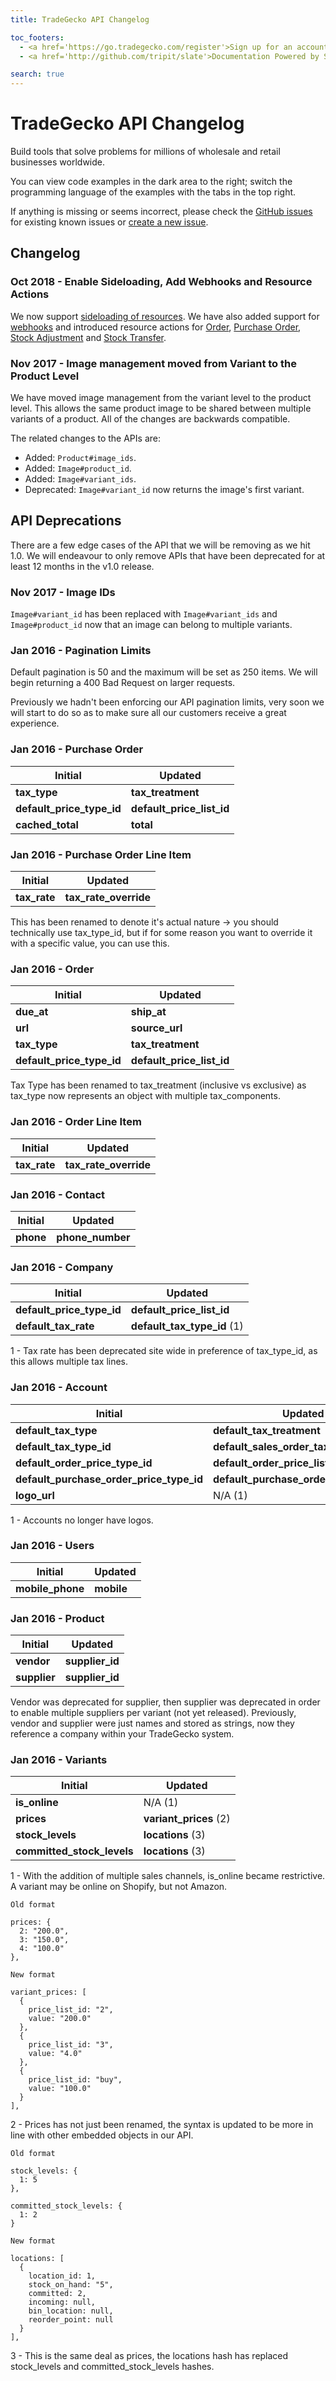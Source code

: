 ```yaml
---
title: TradeGecko API Changelog

toc_footers:
  - <a href='https://go.tradegecko.com/register'>Sign up for an account</a>
  - <a href='http://github.com/tripit/slate'>Documentation Powered by Slate</a>

search: true
---
```


# TradeGecko API Changelog

Build tools that solve problems for millions of wholesale and retail businesses worldwide.

You can view code examples in the dark area to the right; switch the programming language of the examples with the tabs in the top right.

If anything is missing or seems incorrect, please check the [GitHub issues](https://github.com/tradegecko/smaug/issues)
for existing known issues or [create a new issue](https://github.com/tradegecko/smaug/issues/new).

## Changelog

### Oct 2018 - Enable Sideloading, Add Webhooks and Resource Actions
We now support [sideloading of resources](https://developer.tradegecko.com/#sideloading-resources).
We have also added support for [webhooks](https://developer.tradegecko.com/#webhook)
and introduced resource actions for [Order](https://developer.tradegecko.com/#order-actions), [Purchase Order](https://developer.tradegecko.com/#purchase-order-actions), [Stock Adjustment](https://developer.tradegecko.com/#stock-adjustment-actions) and [Stock Transfer](https://developer.tradegecko.com/#stock-transfer-actions).

### Nov 2017 - Image management moved from Variant to the Product Level
We have moved image management from the variant level to the product level.
This allows the same product image to be shared between multiple variants of a product.
All of the changes are backwards compatible.

The related changes to the APIs are:

- Added: `Product#image_ids`.  
- Added: `Image#product_id`.  
- Added: `Image#variant_ids`.  
- Deprecated: `Image#variant_id` now returns the image's first variant.  



## API Deprecations

There are a few edge cases of the API that we will be removing as we hit 1.0.
We will endeavour to only remove APIs that have been deprecated for at least 12 months in the v1.0 release.

### Nov 2017 - Image IDs
`Image#variant_id` has been replaced with `Image#variant_ids` and `Image#product_id` now that an image can belong to multiple variants.

### Jan 2016 - Pagination Limits

Default pagination is 50 and the maximum will be set as 250 items. We will begin returning a 400 Bad Request on larger requests.

Previously we hadn't been enforcing our API pagination limits, very soon we will start to do so as to make sure all our customers receive a great experience.

### Jan 2016 - Purchase Order

| Initial                   | Updated                   |
| ------------------------- | -------                   |
| **tax_type**              | **tax_treatment**         |
| **default_price_type_id** | **default_price_list_id** |
| **cached_total**          | **total**                 |

### Jan 2016 - Purchase Order Line Item

| Initial      | Updated                   |
| -------      | -------                   |
| **tax_rate** | **tax_rate_override**     |

This has been renamed to denote it's actual nature -> you should technically use tax_type_id, but if for some reason you want to override it with a specific value, you can use this.

### Jan 2016 - Order

| Initial                   | Updated                   |
| -------                   | -------                   |
| **due_at**                | **ship_at**               |
| **url**                   | **source_url**            |
| **tax_type**              | **tax_treatment**         |
| **default_price_type_id** | **default_price_list_id** |

Tax Type has been renamed to tax_treatment (inclusive vs exclusive) as tax_type now represents an object
with multiple tax_components.

### Jan 2016 - Order Line Item

| Initial      | Updated               |
| -------      | -------               |
| **tax_rate** | **tax_rate_override** |

### Jan 2016 - Contact

| Initial   | Updated          |
| -------   | -------          |
| **phone** | **phone_number** |

### Jan 2016 - Company

| Initial                   | Updated                     |
| -------                   | -------                     |
| **default_price_type_id** | **default_price_list_id**   |
| **default_tax_rate**      | **default_tax_type_id** (1) |

1 - Tax rate has been deprecated site wide in preference of tax_type_id, as this allows multiple tax lines.

### Jan 2016 - Account

| Initial                                  | Updated                                  |
| -------                                  | -------                                  |
| **default_tax_type**                     | **default_tax_treatment**                |
| **default_tax_type_id**                  | **default_sales_order_tax_type_id**      |
| **default_order_price_type_id**          | **default_order_price_list_id**          |
| **default_purchase_order_price_type_id** | **default_purchase_order_price_list_id** |
| **logo_url**                             | N/A (1)                                  |

1 - Accounts no longer have logos.

### Jan 2016 - Users

| Initial          | Updated    |
| -------          | -------    |
| **mobile_phone** | **mobile** |

### Jan 2016 - Product

| Initial        | Updated         |
| -------        | -------         |
| **vendor**     | **supplier_id** |
| **supplier**   | **supplier_id** |

Vendor was deprecated for supplier, then supplier was deprecated in order to enable multiple suppliers per variant (not yet released). Previously, vendor and supplier were just names and stored as strings, now they reference a company within your TradeGecko system.

### Jan 2016 - Variants

| Initial                     | Updated    |
| --------------------------- | ---------- |
| **is_online**               | N/A (1)       |
| **prices**                  | **variant_prices** (2) |
| **stock_levels**            | **locations** (3)
| **committed_stock_levels**  | **locations** (3)

1 - With the addition of multiple sales channels, is_online became restrictive. A variant may be online on Shopify, but not Amazon.

```
Old format

prices: {
  2: "200.0",
  3: "150.0",
  4: "100.0"
},
```

```
New format

variant_prices: [
  {
    price_list_id: "2",
    value: "200.0"
  },
  {
    price_list_id: "3",
    value: "4.0"
  },
  {
    price_list_id: "buy",
    value: "100.0"
  }
],
```

2 - Prices has not just been renamed, the syntax is updated to be more in line with other embedded objects in our API.


```
Old format

stock_levels: {
  1: 5
},

committed_stock_levels: {
  1: 2
}
```

```
New format

locations: [
  {
    location_id: 1,
    stock_on_hand: "5",
    committed: 2,
    incoming: null,
    bin_location: null,
    reorder_point: null
  }
],
```

3 - This is the same deal as prices, the locations hash has replaced stock_levels and committed_stock_levels hashes.
